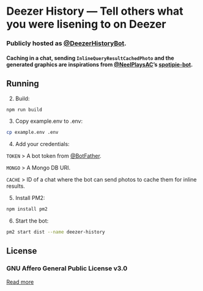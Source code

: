 # Deezer History — Tell others what you were lisening to on Deezer

### Publicly hosted as [@DeezerHistoryBot](https://t.me/DeezerHistoryBot).

#### Caching in a chat, sending `InlineQueryResultCachedPhoto` and the generated graphics are inspirations from [@NeelPlaysAC](https://github.com/NeelPlaysAC)’s [spotipie-bot](https://github.com/NeelPlaysAC/spotipie-bot).

## Running

2. Build:

```bash
npm run build
```

3. Copy example.env to .env:

```bash
cp example.env .env
```

4. Add your credentials:

`TOKEN` > A bot token from [@BotFather](https://t.me/BotFather).

`MONGO` > A Mongo DB URI.

`CACHE` > ID of a chat where the bot can send photos to cache them for inline results.

5. Install PM2:

```bash
npm install pm2
```

6. Start the bot:

```bash
pm2 start dist --name deezer-history
```

## License

### GNU Affero General Public License v3.0

[Read more](http://www.gnu.org/licenses/#AGPL)
